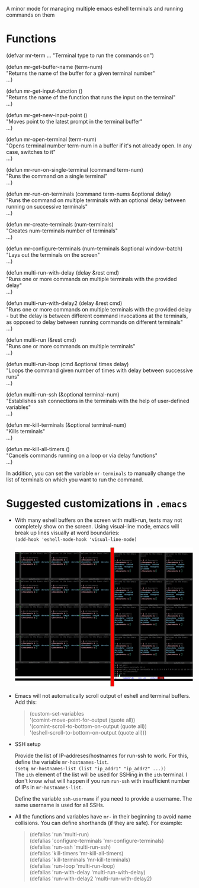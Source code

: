A minor mode for managing multiple emacs eshell terminals and running commands on them

# Functions

(defvar mr-term ...
  &quot;Terminal type to run the commands on&quot;)

(defun mr-get-buffer-name (term-num)  
  &quot;Returns the name of the buffer for a given terminal number&quot;  
  ...)

(defun mr-get-input-function ()  
  &quot;Returns the name of the function that runs the input on the terminal&quot;  
  ...)

(defun mr-get-new-input-point ()  
  &quot;Moves point to the latest prompt in the terminal buffer&quot;  
  ...)

(defun mr-open-terminal (term-num)  
  &quot;Opens terminal number term-num in a buffer if it's not already open. In any case, switches to   it&quot;  
  ...)

(defun mr-run-on-single-terminal (command term-num)  
  &quot;Runs the command on a single terminal&quot;  
  ...)

(defun mr-run-on-terminals (command term-nums &optional delay)  
  &quot;Runs the command on multiple terminals with an optional delay between running on successive terminals&quot;  
  ...)

(defun mr-create-terminals (num-terminals)  
  &quot;Creates num-terminals number of terminals&quot;  
  ...)

(defun mr-configure-terminals (num-terminals &optional window-batch)  
  &quot;Lays out the terminals on the screen&quot;  
  ...)

(defun multi-run-with-delay (delay &rest cmd)  
  &quot;Runs one or more commands on multiple terminals with the provided delay&quot;  
  ...)

(defun multi-run-with-delay2 (delay &rest cmd)  
  &quot;Runs one or more commands on multiple terminals with the provided delay - but the delay is between different command invocations at the terminals, as opposed to delay between running commands on different terminals&quot;  
  ...)

(defun multi-run (&rest cmd)  
  &quot;Runs one or more commands on multiple terminals&quot;   
  ...)

(defun multi-run-loop (cmd &optional times delay)  
  &quot;Loops the command given number of times with delay between successive runs&quot;  
  ...)

(defun multi-run-ssh (&optional terminal-num)  
  &quot;Establishes ssh connections in the terminals with the help of user-defined variables&quot;  
  ...)

(defun mr-kill-terminals (&optional terminal-num)  
  &quot;Kills terminals&quot;  
  ...)

(defun mr-kill-all-timers ()  
  &quot;Cancels commands running on a loop or via delay functions&quot;  
  ...)


In addition, you can set the variable `mr-terminals` to manually change the list of terminals on which you want to run the command.

# Suggested customizations in `.emacs`

* With many eshell buffers on the screen with multi-run, texts may not completely show on the screen. Using visual-line mode, emacs will break up lines visually at word boundaries:  
    `(add-hook 'eshell-mode-hook 'visual-line-mode)`

  ![Alt text](docs/before_and_after_visual_line_mode.png?raw=true "Before and after visual line mode - without line wrapping, entire directory contents are not visible")

* Emacs will not automatically scroll output of eshell and terminal buffers. Add this:

    >(custom-set-variables  
    >  &#39;(comint-move-point-for-output (quote all))  
    >  &#39;(comint-scroll-to-bottom-on-output (quote all))  
    >  &#39;(eshell-scroll-to-bottom-on-output (quote all)))

* SSH setup

  Provide the list of IP-addreses/hostnames for run-ssh to work. For this, define the variable `mr-hostnames-list`.  
    `(setq mr-hostnames-list (list "ip_addr1" "ip_addr2" ...))`  
  The `ith` element of the list will be used for SSHing in the `ith` terminal. I don't know what will happen if you run `run-ssh` with insufficient number of IPs in `mr-hostnames-list`.  

  Define the variable `ssh-username` if you need to provide a username. The same username is used for all SSHs.

* All the functions and variables have `mr-` in their beginning to avoid name collisions. You can define shorthands (if they are safe). For example:

   > (defalias &#39;run &#39;multi-run)  
   > (defalias &#39;configure-terminals &#39;mr-configure-terminals)  
   > (defalias &#39;run-ssh &#39;multi-run-ssh)  
   > (defalias &#39;kill-timers &#39;mr-kill-all-timers)  
   > (defalias &#39;kill-terminals &#39;mr-kill-terminals)  
   > (defalias &#39;run-loop &#39;multi-run-loop)  
   > (defalias &#39;run-with-delay &#39;multi-run-with-delay)  
   > (defalias &#39;run-with-delay2 &#39;multi-run-with-delay2)

